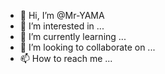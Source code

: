 - 👋 Hi, I’m @Mr-YAMA
- 👀 I’m interested in ...
- 🌱 I’m currently learning ...
- 💞️ I’m looking to collaborate on ...
- 📫 How to reach me ...

<!---
Mr-YAMA/Mr-YAMA is a ✨ special ✨ repository because its `README.md` (this file) appears on your GitHub profile.
You can click the Preview link to take a look at your changes.
--->
